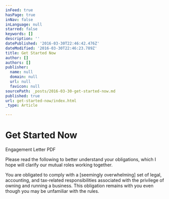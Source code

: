```yaml
---
inFeed: true
hasPage: true
inNav: false
inLanguage: null
starred: false
keywords: []
description: ''
datePublished: '2016-03-30T22:46:42.476Z'
dateModified: '2016-03-30T22:46:23.789Z'
title: Get Started Now
author: []
authors: []
publisher:
  name: null
  domain: null
  url: null
  favicon: null
sourcePath: _posts/2016-03-30-get-started-now.md
published: true
url: get-started-now/index.html
_type: Article

---
```

# Get Started Now

Engagement Letter PDF

Please read the following to better understand your obligations, which I hope will clarify our mutual roles working together.

You are obligated to comply with a \[seemingly overwhelming\] set of legal, accounting, and tax-related responsibilities associated with the privilege of owning and running a business. This obligation remains with you even though you may be unfamiliar with the rules.